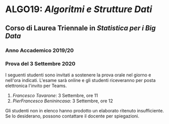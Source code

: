 # ALGO19: *Algoritmi e Strutture Dati* #
## Corso di Laurea Triennale in *Statistica per i Big Data* ##
### Anno Accademico 2019/20 ###
### Prova del 3 Settembre 2020 ###



I seguenti studenti sono invitati a sostenere la prova orale
nel giorno e nell'ora indicati.
L'esame sar&agrave; online e gli studenti riceveranno per posta elettronica l'invito per Teams.

1. *Francesco Tavarone*: 3 Settembre, ore 11
2. *PierFrancesco Beninincasa*: 3 Settembre, ore 12

Gli studenti non in elenco hanno prodotto un elaborato ritenuto
insufficiente.
Se lo desiderano, possono contattare il docente per spiegazioni.

